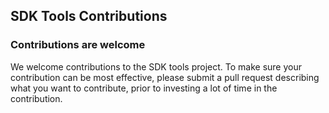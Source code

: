 ## SDK Tools Contributions

### Contributions are welcome

We welcome contributions to the SDK tools project.  To make sure your contribution can be most effective, please submit a pull request describing what you want to contribute, prior to investing a lot of time in the contribution.

